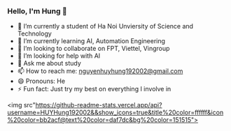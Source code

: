 ### Hello, I'm Hung 👋

- 🔭 I’m currently a student of Ha Noi Unviersity of Science and Technology
- 🌱 I’m currently learning AI, Automation Engineering
- 👯 I’m looking to collaborate on FPT, Viettel, Vingroup
- 🤔 I’m looking for help with AI
- 💬 Ask me about study 
- 📫 How to reach me: nguyenhuyhung192002@gmail.com
- 😄 Pronouns: He
- ⚡ Fun fact: Just try my best on everything I involve in

<img src"https://github-readme-stats.vercel.app/api?username=HUYHung192002&&show_icons=true&title%20color=ffffff&icon%20color=bb2acf@text%20color=daf7dc&bg%20color=151515">
